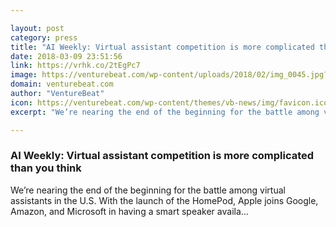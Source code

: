 ```yaml
---

layout: post
category: press
title: "AI Weekly: Virtual assistant competition is more complicated than you think"
date: 2018-03-09 23:51:56
link: https://vrhk.co/2tEgPc7
image: https://venturebeat.com/wp-content/uploads/2018/02/img_0045.jpg?fit=4995%2C2810&strip=all
domain: venturebeat.com
author: "VentureBeat"
icon: https://venturebeat.com/wp-content/themes/vb-news/img/favicon.ico
excerpt: "We’re nearing the end of the beginning for the battle among virtual assistants in the U.S. With the launch of the HomePod, Apple joins Google, Amazon, and Microsoft in having a smart speaker availa…"

---
```


### AI Weekly: Virtual assistant competition is more complicated than you think

We’re nearing the end of the beginning for the battle among virtual assistants in the U.S. With the launch of the HomePod, Apple joins Google, Amazon, and Microsoft in having a smart speaker availa…
